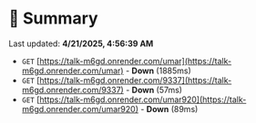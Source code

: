 # 📖 Summary
Last updated: **4/21/2025, 4:56:39 AM**

- `GET` [https://talk-m6gd.onrender.com/umar](https://talk-m6gd.onrender.com/umar) - **Down** (1885ms)
- `GET` [https://talk-m6gd.onrender.com/9337](https://talk-m6gd.onrender.com/9337) - **Down** (57ms)
- `GET` [https://talk-m6gd.onrender.com/umar920](https://talk-m6gd.onrender.com/umar920) - **Down** (89ms)
